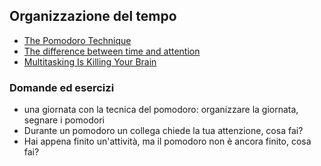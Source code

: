 Organizzazione del tempo
------------------------

- [The Pomodoro Technique](http://pomodorotechnique.com/) 
- [The difference between time and attention](https://signalvnoise.com/posts/3919-the-difference-between-time-and-attention)
- [Multitasking Is Killing Your Brain](http://www.inc.com/larry-kim/why-multi-tasking-is-killing-your-brain.html)

### Domande ed esercizi
 - una giornata con la tecnica del pomodoro: organizzare la giornata, segnare i pomodori
 - Durante un pomodoro un collega chiede la tua attenzione, cosa fai?
 - Hai appena finito un'attività, ma il pomodoro non è ancora finito, cosa fai?
